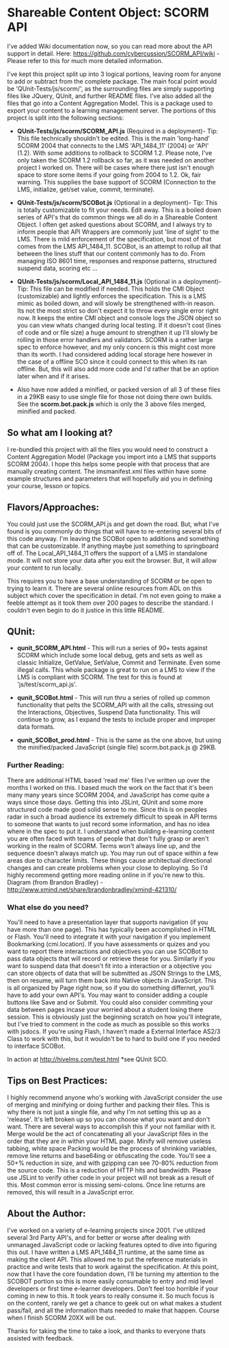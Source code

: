 
# Shareable Content Object: SCORM API
I've added Wiki documentation now, so you can read more about the API support in detail.
Here: https://github.com/cybercussion/SCORM_API/wiki - Please refer to this for much more detailed information.

I've kept this project split up into 3 logical portions, leaving room for anyone to add or subtract from the complete package. The main focal point would be 'QUnit-Tests/js/scorm/', as the surrounding files are simply supporting files like JQuery, QUnit, and further README files.  I've also added all the files that go into a Content Aggregation Model.  This is a package used to export your content to a learning management server.
The portions of this project is split into the following sections:

* **QUnit-Tests/js/scorm/SCORM_API.js** (Required in a deployment)-
Tip: This file technically shouldn't be edited.
This is the main 'long-hand' SCORM 2004 that connects to the LMS 'API_1484_11' (2004) or 'API' (1.2).  With some additions to rollback to SCORM 1.2.  Please note, I've only taken the SCORM 1.2 rollback so far, as it was needed on another project I worked on.  There will be cases where there just isn't enough space to store some items if your going from 2004 to 1.2.  Ok, fair warning.  This supplies the base support of SCORM (Connection to the LMS, initialize, get/set value, commit, terminate).

* **QUnit-Tests/js/scorm/SCOBot.js** (Optional in a deployment)-
Tip: This is totally customizable to fit your needs.  Edit away.
This is a boiled down series of API's that do common things we all do in a Shareable Content Object.  I often get asked questions about SCORM, and I always try to inform people that API Wrappers are commonly just 'line of sight' to the LMS.  There is mild enforcement of the specification, but most of that comes from the LMS API_1484_11.  SCOBot, is an attempt to rollup all that between the lines stuff that our content commonly has to do.  From managing ISO 8601 time, responses and response patterns, structured suspend data, scoring etc ...

* **QUnit-Tests/js/scorm/Local_API_1484_11.js** (Optional in a deployment)-
Tip: This file can be modified if needed.  This holds the CMI Object (customizable) and lightly enforces the specification.
This is a LMS mimic as boiled down, and will slowly be strengthened with-in reason.  Its not the most strict so don't expect it to throw every single error right now.  It keeps the entire CMI object and console logs the JSON object so you can view whats changed during local testing.  If it doesn't cost (lines of code and or file size) a huge amount to strengthen it up I'll slowly be rolling in those error handlers and validators.  SCORM is a rather large spec to enforce however, and my only concern is this might cost more than its worth.  I had considered adding local storage here however in the case of a offline SCO since it could connect to this when its ran offline.  But, this will also add more code and I'd rather that be an option later when and if it arises.

* Also have now added a minified, or packed version of all 3 of these files in a 29KB easy to use single file for those not doing there own builds.  See the **scorm.bot.pack.js** which is only the 3 above files merged, minified and packed.

## So what am I looking at?
I re-bundled this project with all the files you would need to construct a Content Aggregation Model (Package you import into a LMS that supports SCORM 2004).
I hope this helps some people with that process that are manually creating content.  The imsmanifest.xml files within have some example structures and parameters that will hopefully aid you in defining your course, lesson or topics.

## Flavors/Approaches:
You could just use the SCORM_API.js and get down the road.  But, what I've found is you commonly do things that will have to re-entering several bits of this code anyway. I'm leaving the SCOBot open to additions and something that can be customizable.  If anything maybe just something to springboard off of.  The Local_API_1484_11 offers the support of a LMS in standalone mode.  It will not store your data after you exit the browser.  But, it will allow your content to run locally.

This requires you to have a base understanding of SCORM or be open to trying to learn it.  There are several online resources from ADL on this subject which cover the specification in detail.  I'm not even going to make a feeble attempt as it took them over 200 pages to describe the standard.  I couldn't even begin to do it justice in this little README.

## QUnit:
* **qunit_SCORM_API.html** - This will run a series of 90+ tests against SCORM which include some local debug, gets and sets as well as classic Initialize, GetValue, SetValue, Commit and Terminate.  Even some illegal calls.  This whole package is great to run on a LMS to view if the LMS is compliant with SCORM.
The test for this is found at 'js/test/scorm_api.js'.

* **qunit_SCOBot.html** - This will run thru a series of rolled up common functionality that pelts the SCORM_API with all the calls, stressing out the Interactions, Objectives, Suspend Data functionality.  This will continue to grow, as I expand the tests to include proper and improper data formats.

* **qunit_SCOBot_prod.html** - This is the same as the one above, but using the minified/packed JavaScript (single file) scorm.bot.pack.js @ 29KB.

### Further Reading:
There are additional HTML based 'read me' files I've written up over the months I worked on this.  I based much the work on the fact that it's been many many years since SCORM 2004, and JavaScript has come quite a ways since those days.  Getting this into JSLint, QUnit and some more structured code made good solid sense to me.  Since this is on peoples radar in such a broad audience its extremely difficult to speak in API terms to someone that wants to just record some information, and has no idea where in the spec to put it.  I understand when building e-learning content you are often faced with teams of people that don't fully grasp or aren't working in the realm of SCORM.  Terms won't always line up, and the sequence doesn't always match up.  You may run out of space within a few areas due to character limits.  These things cause architectual directional changes and can create problems when your close to deploying.  So I'd highly recommend getting more reading online in if you're new to this.
Diagram (from Brandon Bradley) - http://www.xmind.net/share/brandonbradley/xmind-421310/

### What else do you need?
You'll need to have a presentation layer that supports navigation (if you have more than one page).  This has typically been accomplished in HTML or Flash.  You'll need to integrate it with your navigation if you implement Bookmarking (cmi.location).  If you have assessments or quizes and you want to report there interactions and objectives you can use SCOBot to pass data objects that will record or retrieve these for you.  Similarly if you want to suspend data that doesn't fit into a interaction or a objective you can store objects of data that will be submitted as JSON Strings to the LMS, then on resume, will turn them back into Native objects in JavaScript.  This is all organized by Page right now, so if you do something differnet, you'll have to add your own API's.  You may want to consider adding a couple buttons like Save and or Submit.  You could also consider commiting your data between pages incase your worried about a student losing there session.
This is obviously just the beginning scratch on how you'll integrate, but I've tried to comment in the code as much as possible so this works with jsdocs.
If you're using Flash, I haven't made a External Interface AS2/3 Class to work with this, but it wouldn't be to hard to build one if you needed to interface SCOBot.  


In action at http://hivelms.com/test.html *see QUnit SCO.

## Tips on Best Practices:
I highly recommend anyone who's working with JavaScript consider the use of merging and minifying or doing further and packing their files.  This is why there is not just a single file, and why I'm not setting this up as a 'release'.  It's left broken up so you can choose what you want and don't want.  There are several ways to accomplish this if your not familiar with it.
Merge would be the act of concatenating all your JavaScript files in the order that they are in within your HTML page.
Minify will remove useless tabbing, white space
Packing would be the process of shrinking variables, remove line returns and base64ing or obfuscating the code.
You'll see a 50+% reduction in size, and with gzipping can see 70-80% reduction from the source code.  This is a reduction of HTTP hits and bandwidth.
Please use JSLint to verify other code in your project will not break as a result of this.  Most common error is missing semi-colons.  Once line returns are removed, this will result in a JavaScript error.

## About the Author:
I've worked on a variety of e-learning projects since 2001.  I've utilized several 3rd Party API's, and for better or worse after dealing with unmanaged JavaScript code or lacking features opted to dive into figuring this out.  I have written a LMS API_1484_11 runtime, at the same time as making the client API.  This allowed me to put the reference materials in practice and write tests that to work against the specification.
At this point, now that I have the core foundation down, I'll be turning my attention to the SCOBOT portion so this is more easily consumable to entry and mid level developers or first time e-learner developers.  Don't feel too horrible if your coming in new to this.  It took years to really consume it.  So much focus is on the content, rarely we get a chance to geek out on what makes a student pass/fail, and all the information thats needed to make that happen.  Course when I finish SCORM 20XX will be out.

Thanks for taking the time to take a look, and thanks to everyone thats assisted with feedback.
